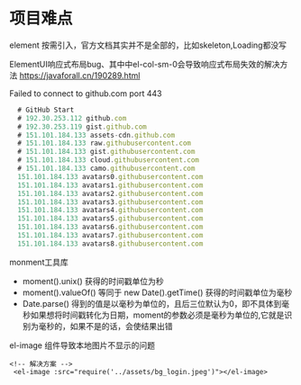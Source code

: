 # 项目难点

element 按需引入，官方文档其实并不是全部的，比如skeleton,Loading都没写

ElementUI响应式布局bug、其中中el-col-sm-0会导致响应式布局失效的解决方法
https://javaforall.cn/190289.html


Failed to connect to github.com port 443 
<!-- 编辑host文件 -->
```js
  # GitHub Start 
  # 192.30.253.112 github.com 
  # 192.30.253.119 gist.github.com
  # 151.101.184.133 assets-cdn.github.com
  # 151.101.184.133 raw.githubusercontent.com
  # 151.101.184.133 gist.githubusercontent.com
  # 151.101.184.133 cloud.githubusercontent.com
  # 151.101.184.133 camo.githubusercontent.com
  151.101.184.133 avatars0.githubusercontent.com
  151.101.184.133 avatars1.githubusercontent.com
  151.101.184.133 avatars2.githubusercontent.com
  151.101.184.133 avatars3.githubusercontent.com
  151.101.184.133 avatars4.githubusercontent.com
  151.101.184.133 avatars5.githubusercontent.com
  151.101.184.133 avatars6.githubusercontent.com
  151.101.184.133 avatars7.githubusercontent.com
  151.101.184.133 avatars8.githubusercontent.com
```

monment工具库
 - moment().unix() 获得的时间戳单位为秒
 - moment().valueOf() 等同于 new Date().getTime() 获得的时间戳单位为毫秒
 - Date.parse() 得到的值是以毫秒为单位的，且后三位默认为0，即不具体到毫秒如果想将时间戳转化为日期，moment的参数必须是毫秒为单位的,它就是识别为毫秒的，如果不是的话，会使结果出错



	
 el-image 组件导致本地图片不显示的问题
 ```vue 
 <!-- 解决方案 -->
  <el-image :src="require('../assets/bg_login.jpeg')"></el-image>
 ```